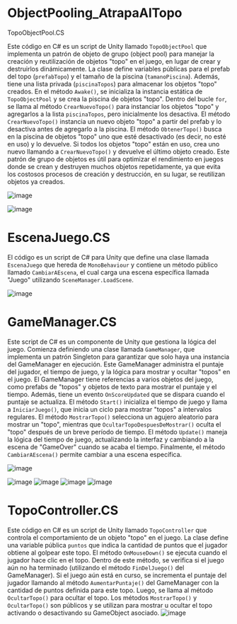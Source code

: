 # ObjectPooling_AtrapaAlTopo
 TopoObjectPool.CS
 
Este código en C# es un script de Unity llamado `TopoObjectPool` que implementa un patrón de objeto de grupo (object pool) para manejar la creación y reutilización de objetos "topo" en el juego, en lugar de crear y destruirlos dinámicamente. La clase define variables públicas para el prefab del topo (`prefabTopo`) y el tamaño de la piscina (`tamanoPiscina`). Además, tiene una lista privada (`piscinaTopos`) para almacenar los objetos "topo" creados. En el método `Awake()`, se inicializa la instancia estática de `TopoObjectPool` y se crea la piscina de objetos "topo". Dentro del bucle `for`, se llama al método `CrearNuevoTopo()` para instanciar los objetos "topo" y agregarlos a la lista `piscinaTopos`, pero inicialmente los desactiva. El método `CrearNuevoTopo()` instancia un nuevo objeto "topo" a partir del prefab y lo desactiva antes de agregarlo a la piscina. El método `ObtenerTopo()` busca en la piscina de objetos "topo" uno que esté desactivado (es decir, no esté en uso) y lo devuelve. Si todos los objetos "topo" están en uso, crea uno nuevo llamando a `CrearNuevoTopo()` y devuelve el último objeto creado. Este patrón de grupo de objetos es útil para optimizar el rendimiento en juegos donde se crean y destruyen muchos objetos repetidamente, ya que evita los costosos procesos de creación y destrucción, en su lugar, se reutilizan objetos ya creados. 
 
 ![image](https://github.com/Ji07y/ObjectPooling_AtrapaAlTopo/assets/85076732/fa921d8b-135d-4b6f-8364-b0594578a30a)

![image](https://github.com/Ji07y/ObjectPooling_AtrapaAlTopo/assets/85076732/f8f4827d-818e-406a-8219-3619f19101dc)


# EscenaJuego.CS

El código es un script de C# para Unity que define una clase llamada `EscenaJuego` que hereda de `MonoBehaviour` y contiene un método público llamado `CambiarAEscena`, el cual carga una escena específica llamada "Juego" utilizando `SceneManager.LoadScene`. 

 ![image](https://github.com/Ji07y/ObjectPooling_AtrapaAlTopo/assets/85076732/5579880a-268a-4b42-991d-4112a8619615)


# GameManager.CS
Este script de C# es un componente de Unity que gestiona la lógica del juego. Comienza definiendo una clase llamada `GameManager`, que implementa un patrón Singleton para garantizar que solo haya una instancia del GameManager en ejecución. Este GameManager administra el puntaje del jugador, el tiempo de juego, y la lógica para mostrar y ocultar "topos" en el juego. El GameManager tiene referencias a varios objetos del juego, como prefabs de "topos" y objetos de texto para mostrar el puntaje y el tiempo. Además, tiene un evento `OnScoreUpdated` que se dispara cuando el puntaje se actualiza. El método `Start()` inicializa el tiempo de juego y llama a `IniciarJuego()`, que inicia un ciclo para mostrar "topos" a intervalos regulares. El método `MostrarTopo()` selecciona un agujero aleatorio para mostrar un "topo", mientras que `OcultarTopoDespuesDeMostrar()` oculta el "topo" después de un breve período de tiempo. El método `Update()` maneja la lógica del tiempo de juego, actualizando la interfaz y cambiando a la escena de "GameOver" cuando se acaba el tiempo. Finalmente, el método `CambiarAEscena()` permite cambiar a una escena específica. 
 
 
 
 ![image](https://github.com/Ji07y/ObjectPooling_AtrapaAlTopo/assets/85076732/4664c669-068f-4407-a6ea-83d442b44639)

 ![image](https://github.com/Ji07y/ObjectPooling_AtrapaAlTopo/assets/85076732/4e8cbe01-08ec-4339-a40e-bcd18bff98c8)
![image](https://github.com/Ji07y/ObjectPooling_AtrapaAlTopo/assets/85076732/fce2d422-6a4c-4c81-8634-0427366438e8)
![image](https://github.com/Ji07y/ObjectPooling_AtrapaAlTopo/assets/85076732/4c61ab1a-f9e7-4955-baa6-5e998bfb42e8)
![image](https://github.com/Ji07y/ObjectPooling_AtrapaAlTopo/assets/85076732/69f12c3c-b2f9-46a1-9b4a-309b4124646b)


# TopoController.CS
Este código en C# es un script de Unity llamado `TopoController` que controla el comportamiento de un objeto "topo" en el juego. La clase define una variable pública `puntos` que indica la cantidad de puntos que el jugador obtiene al golpear este topo.  El método `OnMouseDown()` se ejecuta cuando el jugador hace clic en el topo. Dentro de este método, se verifica si el juego aún no ha terminado (utilizando el método `FinDelJuego()` del GameManager). Si el juego aún está en curso, se incrementa el puntaje del jugador llamando al método `AumentarPuntaje()` del GameManager con la cantidad de puntos definida para este topo. Luego, se llama al método `OcultarTopo()` para ocultar el topo. Los métodos `MostrarTopo()` y `OcultarTopo()` son públicos y se utilizan para mostrar u ocultar el topo activando o desactivando su GameObject asociado.
![image](https://github.com/Ji07y/ObjectPooling_AtrapaAlTopo/assets/85076732/f1c56512-7092-4ee2-9beb-25ca84c0b2f2)

 

